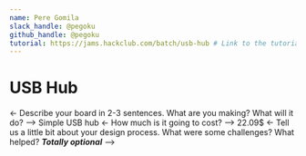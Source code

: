 ```yaml
---
name: Pere Gomila
slack_handle: @pegoku
github_handle: @pegoku
tutorial: https://jams.hackclub.com/batch/usb-hub # Link to the tutorial if you used one
---
```


# USB Hub

<- Describe your board in 2-3 sentences. What are you making? What will it do? -->
Simple USB hub
<- How much is it going to cost? -->
22.09$
<- Tell us a little bit about your design process. What were some challenges? What helped? ***Totally optional*** -->


